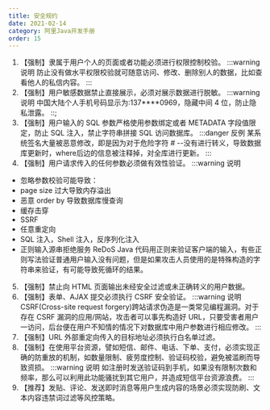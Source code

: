 ```yaml
---
title: 安全规约
date: 2021-02-14
category: 阿里Java开发手册
order: 15
---
```


1. 【强制】隶属于用户个人的页面或者功能必须进行权限控制校验。
:::warning 说明
防止没有做水平权限校验就可随意访问、修改、删除别人的数据，比如查看他人的私信内容。
:::
2. 【强制】用户敏感数据禁止直接展示，必须对展示数据进行脱敏。
:::warning 说明
中国大陆个人手机号码显示为:137****0969，隐藏中间 4 位，防止隐私泄露。
::;
3. 【强制】用户输入的 SQL 参数严格使用参数绑定或者 METADATA 字段值限定，防止 SQL 注入，禁止字符串拼接 SQL 访问数据库。
:::danger 反例
某系统签名大量被恶意修改，即是因为对于危险字符 # --没有进行转义，导致数据库更新时，where后边的信息被注释掉，对全库进行更新。
:::
4. 【强制】用户请求传入的任何参数必须做有效性验证。
:::warning 说明
- 忽略参数校验可能导致：
- page size 过大导致内存溢出
- 恶意 order by 导致数据库慢查询
- 缓存击穿
- SSRF
- 任意重定向
- SQL 注入，Shell 注入，反序列化注入
- 正则输入源串拒绝服务 ReDoS
Java 代码用正则来验证客户端的输入，有些正则写法验证普通用户输入没有问题，但是如果攻击人员使用的是特殊构造的字符串来验证，有可能导致死循环的结果。
5. 【强制】禁止向 HTML 页面输出未经安全过滤或未正确转义的用户数据。
6. 【强制】表单、AJAX 提交必须执行 CSRF 安全验证。
:::warning 说明
CSRF(Cross-site request forgery)跨站请求伪造是一类常见编程漏洞。对于存在 CSRF 漏洞的应用/网站，攻击者可以事先构造好 URL，只要受害者用户一访问，后台便在用户不知情的情况下对数据库中用户参数进行相应修改。
:::
7. 【强制】URL 外部重定向传入的目标地址必须执行白名单过滤。
8. 【强制】在使用平台资源，譬如短信、邮件、电话、下单、支付，必须实现正确的防重放的机制，如数量限制、疲劳度控制、验证码校验，避免被滥刷而导致资损。
:::warning 说明
如注册时发送验证码到手机，如果没有限制次数和频率，那么可以利用此功能骚扰到其它用户，并造成短信平台资源浪费。
:::
9. 【推荐】发贴、评论、发送即时消息等用户生成内容的场景必须实现防刷、文本内容违禁词过滤等风控策略。